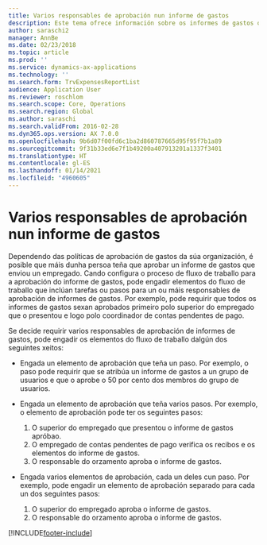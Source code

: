 ```yaml
---
title: Varios responsables de aprobación nun informe de gastos
description: Este tema ofrece información sobre os informes de gastos que requiren a aprobación de varias persoas.
author: saraschi2
manager: AnnBe
ms.date: 02/23/2018
ms.topic: article
ms.prod: ''
ms.service: dynamics-ax-applications
ms.technology: ''
ms.search.form: TrvExpensesReportList
audience: Application User
ms.reviewer: roschlom
ms.search.scope: Core, Operations
ms.search.region: Global
ms.author: saraschi
ms.search.validFrom: 2016-02-28
ms.dyn365.ops.version: AX 7.0.0
ms.openlocfilehash: 9b6d07f00fd6c1ba2d860787665d95f95f7b1a89
ms.sourcegitcommit: 9f31b33ed6e7f1b49200a407913201a1337f3401
ms.translationtype: HT
ms.contentlocale: gl-ES
ms.lasthandoff: 01/14/2021
ms.locfileid: "4960605"
---
```

# <a name="multiple-approvers-on-an-expense-report"></a>Varios responsables de aprobación nun informe de gastos

Dependendo das políticas de aprobación de gastos da súa organización, é posible que máis dunha persoa teña que aprobar un informe de gastos que enviou un empregado. Cando configura o proceso de fluxo de traballo para a aprobación do informe de gastos, pode engadir elementos do fluxo de traballo que inclúan tarefas ou pasos para un ou máis responsables de aprobación de informes de gastos. Por exemplo, pode requirir que todos os informes de gastos sexan aprobados primeiro polo superior do empregado que o presentou e logo polo coordinador de contas pendentes de pago.

Se decide requirir varios responsables de aprobación de informes de gastos, pode engadir os elementos do fluxo de traballo dalgún dos seguintes xeitos:

- Engada un elemento de aprobación que teña un paso. Por exemplo, o paso pode requirir que se atribúa un informe de gastos a un grupo de usuarios e que o aprobe o 50 por cento dos membros do grupo de usuarios.
- Engada un elemento de aprobación que teña varios pasos. Por exemplo, o elemento de aprobación pode ter os seguintes pasos:

    1. O superior do empregado que presentou o informe de gastos apróbao.
    2. O empregado de contas pendentes de pago verifica os recibos e os elementos do informe de gastos.
    3. O responsable do orzamento aproba o informe de gastos.

- Engada varios elementos de aprobación, cada un deles cun paso. Por exemplo, pode engadir un elemento de aprobación separado para cada un dos seguintes pasos:

    1. O superior do empregado aproba o informe de gastos.
    2. O responsable do orzamento aproba o informe de gastos.


[!INCLUDE[footer-include](../includes/footer-banner.md)]